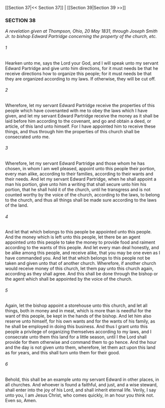 [[Section 37|<< Section 37]]  |  [[Section 39|Section 39 >>]]

### SECTION 38

*A revelation given at Thompson, Ohio, 20 May 1831, through Joseph Smith Jr. to bishop Edward Partridge concerning the property of the church, etc.*

###### 1
Hearken unto me, says the Lord your God, and I will speak unto my servant Edward Partridge and give unto him directions, for it must needs be that he receive directions how to organize this people; for it must needs be that they are organized according to my laws. If otherwise, they will be cut off.

###### 2
Wherefore, let my servant Edward Partridge receive the properties of this people which have covenanted with me to obey the laws which I have given, and let my servant Edward Partridge receive the money as it shall be laid before him according to the covenant, and go and obtain a deed, or article, of this land unto himself. For I have appointed him to receive these things, and thus through him the properties of this church shall be consecrated unto me.

###### 3
Wherefore, let my servant Edward Partridge and those whom he has chosen, in whom I am well pleased, appoint unto this people their portion, every man alike, according to their families, according to their wants and their needs. And let my servant Edward Partridge, when he shall appoint a man his portion, give unto him a writing that shall secure unto him his portion, that he shall hold it of the church, until he transgress and is not counted worthy by the voice of the church, according to the laws, to belong to the church, and thus all things shall be made sure according to the laws of the land.

###### 4
And let that which belongs to this people be appointed unto this people. And the money which is left unto this people, let there be an agent appointed unto this people to take the money to provide food and raiment according to the wants of this people. And let every man deal honestly, and be alike among this people, and receive alike, that you may be one even as I have commanded you. And let that which belongs to this people not be taken and given unto that of another church. Wherefore, if another church would receive money of this church, let them pay unto this church again, according as they shall agree. And this shall be done through the bishop or the agent which shall be appointed by the voice of the church.

###### 5
Again, let the bishop appoint a storehouse unto this church, and let all things, both in money and in meat, which is more than is needful for the want of this people, be kept in the hands of the bishop. And let him also reserve unto himself, for his own wants and for the wants of his family, as he shall be employed in doing this business. And thus I grant unto this people a privilege of organizing themselves according to my laws, and I consecrate unto them this land for a little season, until I the Lord shall provide for them otherwise and command them to go hence. And the hour and the day is not given unto them, wherefore, let them act upon this land as for years, and this shall turn unto them for their good.

###### 6
Behold, this shall be an example unto my servant Edward in other places, in all churches. And whoever is found a faithful, and just, and a wise steward, shall enter into the joy of his Lord, and shall inherit eternal life. Verily, I say unto you, I am Jesus Christ, who comes quickly, in an hour you think not. Even so, Amen.